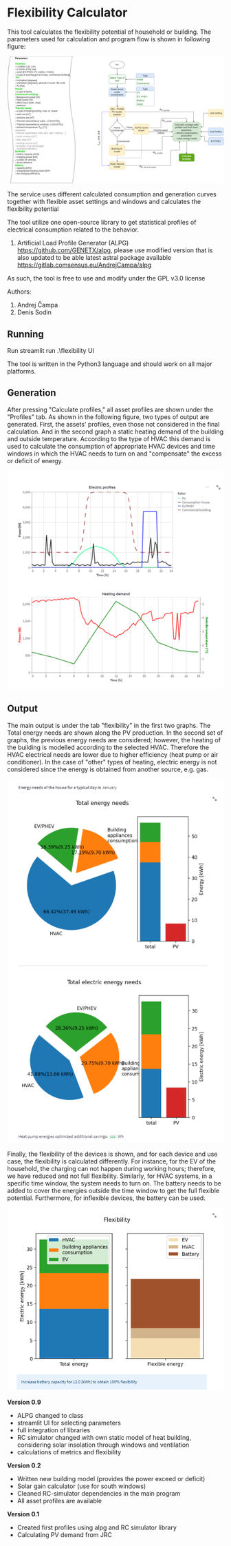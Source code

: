 Flexibility Calculator
==============

This tool calculates the flexibility potential of household or building. The parameters used for calculation and program
flow is shown in following figure:

![program flow](catalogues-Program_flow.png)

The service uses different calculated consumption and generation curves together with flexible asset settings and 
windows and calculates the flexibility potential

The tool utilize one open-source library to get statistical profiles of electrical consumption related to the behavior. 
1. Artificial Load Profile Generator (ALPG) https://github.com/GENETX/alpg, please use modified version that is also updated to be able latest astral package available https://gitlab.comsensus.eu/AndrejCampa/alpg


As such, the tool is free to use and modify under the GPL v3.0 license

Authors:
1. Andrej Čampa
2. Denis Sodin


Running
--------------

Run streamlit run .\flexibility UI


The tool is written in the Python3 language and should work on all major platforms. 


Generation
--------------

After pressing "Calculate profiles," all asset profiles are shown under the "Profiles" tab. As shown in the following 
figure, two types of output are generated. First, the assets' profiles, even those not considered in 
the final calculation. And in the second graph a static heating demand of the building and outside temperature. According to
the type of HVAC this demand is used to calculate the consumption of appropriate HVAC devices and time windows in which
the HVAC needs to turn on and "compensate" the excess or deficit of energy.

![profiles](profiles.png)

Output
--------------

The main output is under the tab "flexibility" in the first two graphs. The Total energy needs are shown along the PV production.
In the second set of graphs, the previous energy needs are considered; however, the heating of the building is modelled according
to the selected HVAC. Therefore the HVAC electrical needs are lower due to higher efficiency (heat pump or air conditioner). 
In the case of "other" types of heating, electric energy is not considered since the energy is obtained from another source, e.g. gas.

![energy needs pie chart](flexibility_1.png)

Finally, the flexibility of the devices is shown, and for each device and use case, the flexibility is calculated differently.
For instance, for the EV of the household, the charging can not happen during working hours; therefore, we have reduced and 
not full flexibility. Similarly, for HVAC systems, in a specific time window, the system needs to turn on. The battery 
needs to be added to cover the energies outside the time window to get the full flexible potential. Furthermore, for 
inflexible devices, the battery can be used. 

![flexibility](flexibility_2.png)


**Version 0.9**
- ALPG changed to class
- streamlit UI for selecting parameters
- full integration of libraries
- RC simulator changed with own static model of heat building, considering solar insolation through windows and ventilation
- calculations of metrics and flexibility

**Version 0.2**
- Written new building model (provides the power exceed or deficit)
- Solar gain calculator (use for south windows)
- Cleaned RC-simulator dependencies in the main program
- All asset profiles are available

**Version 0.1**
- Created first profiles using alpg and RC simulator library
- Calculating PV demand from JRC


